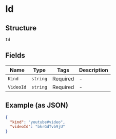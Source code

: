 
# Id

## Structure

`Id`

## Fields

| Name | Type | Tags | Description |
|  --- | --- | --- | --- |
| `Kind` | `string` | Required | - |
| `VideoId` | `string` | Required | - |

## Example (as JSON)

```json
{
  "kind": "youtube#video",
  "videoId": "bkrGdTvb9jU"
}
```

